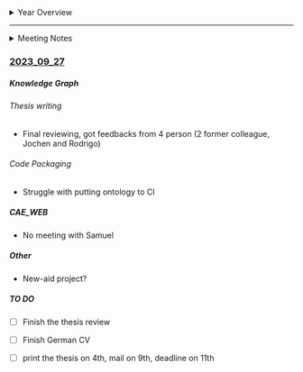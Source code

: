 <details>
<summary>Year Overview</summary>



```mermaid
gantt
    title Year overview
    dateFormat YYYY-MM-DD
        axisFormat  m%m-w%U
        click taskId call callback(arguments)

    section PhD Q1
    Q1                                :active, 2022-11-01,90d
    plan 4th year                     :2022-11-08,1d
    manuscript I-I                    :2022-11-01, 15d
    NWC23 abstract                    :2022-11-13, 15d
    SIMVEC                            :2022-11-22, 2d
    ICKG                              :2022-11-30, 2d
    ICKG publish result               :2022-11-28, 2d
    deploy new CAEWEBVIS              :2022-11-08, 15d
    manuscript I-II                   :2022-11-01, 60d
    Transfer DOE POC                  :2022-11-15, 90d
    Physical Graph conf               :2022-11-15, 75d
    Raj Thesis                        :2022-11-01, 90d

    GNN hackathon                     :2022-12-05, 4d
    vacation                          :2022-12-15, 35d


    section PhD Q2
    review                            :2023-01-23,1d
    Q2                                :2023-02-01,90d
    Transfer DOE paper                :2023-02-01, 90d
    Documentation                     :2023-02_01, 90d
    Raj Thesis                        :2023-02-01, 90d


    section PhD Q3 
    review                            :2023-04-23,7d
    Q3                                :2023-05-01,90d
    attend Graph conf                 :2023-04-01, 3d
    NWC23 conf                        :2023-05-15, 3d
    Documentation                     :2023-05_01, 90d
    Conf for transfer DOE             :2023-05_01, 90d
    Raj Thesis                        :2023-05-01, 90d



    section PhD Q4
    review                           :2023-07-23,7d
    Q4                                :2023-08-01,90d
    Documentation                     :2023-08_01, 90d

                       
```


-----------------------------------------------------------------------------------

## Idea Growth
- Graph R&D intitive
- Reproducibility inititive
- Team spirit              
- Horizon EU                 
- ML engineering workshop   
- VCC collaboration         
- semiconductor, PCB Fraunhofer FHR
 
## Notes
- English, 
  - a, the, -
  - word chioice
  - sentence structure

## Theisis writing
- Pandoc, HTML to pdf
- keep in mind workflow with latex should work
- soccer the thesis on a server
- Github page, how to make a docer container
- mention/highlight benefits of online thesis

## Conference
- learning from dynamic control, L$DC
- ECML
- applied ML

## Raj thesis
- we know learning with thickness is working > add sth more investigate it is working

## Future Work
- at SCAI for PAG, mngmnt track and shaping a team
- Chalmers postdoc


</details>


-----------------------------------------------------------------------------------
<details>
<summary>Meeting Notes</summary>
------------------------
### [2022_11_09](https://gitlab.scai.fraunhofer.de/ndv/project_ndv/-/wikis/NDV-Automotive-Meeting/NDV-Automotive-Meeting_2022_11_09)

##### Knowledge Graph
- PAG postpone the KG use case investigation to next year

###### KG energy features
- Review with Axel, decided to split the paper to two include simrank for grouped parts
- Interesting result for GraphVis and comparing load-cases or dev stages
<img src='uploads//6c61ed5c36ad966c1ded3728bb818108/image.png' height=200\>

- ForceAtlas2 option investoigation and data cleaning
<img src='uploads/741fc8c25bd372e0c9c654f3024e9781/image.png' height=200\>

###### Transfer DOE
- Got result from DesParO, case 2, moderate deformation
- Data is not really random

<img src='uploads/ebd2ce3bb89a74fb05b9a72d576dcdea/image.png' height=200\>
<img src='uploads/d0abb7cd303c0bd97bcaaa8a2df1e773/image.png' height=200\>
<img src='uploads/aa0d4237c4ce29b697f2c11f26479003/image.png' height=200\>

###### Consortium
- follow up meeting next monday

##### Student
- Raj, initiating his thesis and overlap with MEI project

##### CAE_WEB

##### Other
- Year review
  - Finishing the journal paper (nrg fts, simrank, transfer DOE)
  - one/two conference (physical graph)
  - documentation of thesis
- Team spirit
  - will be good to have change in our work structure that enable more exchange (no reason to come to office)
  - have a workshop every 6/12 month to reflect and find collaboration possibilities
  - people are different so better not to have one solution for all
  - online meeting culture, full presence and engagement from both sides (no parallel working)
  - Question? How could we improve the situation for students (Ava feedback, any other student?)
  - have every2-3 month meet day at office with 1-2 hour brain storming


##### TO DO
- [x] Submit nrg_fts paper
- nrgSimRank 
  - [x] add calculation time
  - [x] text re-ordering
  - [x] hetro graph benefits
  - [x] abstract problem definition

------------------------
### [2022_11_16](https://gitlab.scai.fraunhofer.de/ndv/project_ndv/-/wikis/NDV-Automotive-Meeting/NDV-Automotive-Meeting_2022_11_16)

##### Knowledge Graph
- Slides for the Vipria and exchange with Rodrigo, why Shamana's work is not referenced
- SIMVEC QR code

###### Load path detection
- NWC23 abstract from talenta abstract

###### Consortium
- New meeting, Uni Bohemia will coordinate
- The KG part is unclear, is one month enough to give it time to grow?

###### KG energy features
- Done with the first paper revision
- Got support from Sara and Christian and former colleagues to review the paper > happy with CG review,  compare to other reviewers, he was the only one who covered a lot of aspects, engineering, language, ML, and data.
- need to resubmit to remove the old Manuscript
- data statement, 
  - my manuscript has associated data in a data repository
  - comment: We will release the graph modeling database in https://github.com/Fraunhofer-SCAI/GAE-vehicle-safety that is referenced in the paper, however releasing the CEVT data model is still under negotiation. 


##### CAE_WEB
- scale one pager slide
<img src='uploads/2e454338b7299d13910a54b42107f3be/image.png' height=200\>

- unhappy with the work split of the backend and frontend
- We need expert feedback on the project, a developer with 5-10 years of experience


##### TO DO
- [ ] setup git repo of car ontology
- [ ] simrank paper 
- [ ] Simvec Conference
- [ ] ICKG Conference
- [ ] NWC23 abstract
- Transfer DOE
 - [ ] compare result with DesparO
- load path, 
  - [ ] conference check
  - [ ] continue on related work ------------------------
### [2022_11_23](https://gitlab.scai.fraunhofer.de/ndv/project_ndv/-/wikis/NDV-Automotive-Meeting/NDV-Automotive-Meeting_2022_11_23)[2022_11_30](https://gitlab.scai.fraunhofer.de/ndv/project_ndv/-/wikis/NDV-Automotive-Meeting/NDV-Automotive-Meeting_2022_11_30)

##### Knowledge Graph

###### Consortium
- fist joint meeting, pelvic floor trauma
- haven't prepared material
- Sweden-Germany KI, [link](https://gitlab.scai.fraunhofer.de/anahita.pakiman/publication/-/blob/main/DueSwe_KI.md)

###### KG energy features
- first paper accepted
- summited NWC23 abstract
- [SIMVEC](https://gitlab.scai.fraunhofer.de/anahita.pakiman/publication/-/tree/main/09_simvec_2022)
- prepared 8 model for pedestrian to load on GitLab
- ICKG ongoing, sent recorded presentation


##### CAE_WEB
- speed of CSV
- new data reperesentaion

##### TO DO
- [x] setup git repo of car ontology
- [ ] simrank paper 
- Transfer DOE
 - [ ] compare result with DesparO
 - [ ] empower the application with predicting acceleration
- [ ] student tasks

 ------------------------
### [2022_12_06](https://gitlab.scai.fraunhofer.de/ndv/project_ndv/-/wikis/NDV-Automotive-Meeting/NDV-Automotive-Meeting_2022_12_06)

##### Knowledge Graph
- setup git repo of car ontology
- ICKG conference
- simrank paper, on going
- Knowledge discovery paper, publication review
- Raj thesis setup, 

<img src='uploads/fa8c07b140fa6c8085c5b18fe38cb861/image.png' height=200\>

###### Consortium
- Interseting presnetations from different teams showing their test facility, FE modeling and surgery setup > next challange how to extend it to male for diversity

##### CAE_WEB
- User story for network view and bar plot view
- 
<img src='uploads/b2d84a7981e7dff87337579130dc65fe/image.png' height=200\>

##### TO DO
- [ ] simrank paper 
- [ ] prepare poster for Workshop: Strategies for Data Science and Data Management (17-January 18, 2023): Overview · Indico Service - Department of Physics and Astronomy,

- Transfer DOE
 - [ ] compare result with DesparO
 - [ ] empower the application with predicting acceleration
- [ ] student tasks   
------------------------

### [2022_12_06](https://gitlab.scai.fraunhofer.de/ndv/project_ndv/-/wikis/NDV-Automotive-Meeting/NDV-Automotive-Meeting_2022_12_06)

##### Knowledge Graph
-  SimRankTarget paper, submit today
-  **Ongoing** prepare poster for Workshop: Strategies for Data Science and Data Management (17-January 18, 2023): Overview · Indico Service - Department of Physics and Astronomy
-  LOG conference, [notes](https://gitlab.scai.fraunhofer.de/anahita.pakiman/publication/-/tree/main/16_LOG_2022)
- contacted wuppertal, ICKG paper could be counted as one of the three

###### Consortium
- Narrowing down the disease, the focus will be on Women

##### CAE_WEB
- Paulinus, focusing on network vis in two workflow, react in caewebvis and web component
- Raj, clarified thesis task, focus on supporting the caewebvis, updating the neo4j version and solving curv view speed

##### TO DO
- [x] SimRankTarget paper submit
- [x] finalize the poster
- [x] HEU list/draft our proposal to the problem
- [x] VACATION :smile: --------------------------------------------

### [2023_01_25](https://gitlab.scai.fraunhofer.de/ndv/project_ndv/-/wikis/NDV-Automotive-Meeting/NDV-Automotive-Meeting_2023_01_25)

- VACATION 
##### Knowledge Graph

- SimRankTarget paper submit
- 2nd approval loop for the knowledge discovery paper
- finalize the poster
- HEU list/draft our proposal to the problem
- NWC23 accepted, 
  - visa application, 9th march interview
  - should I extend my pass? 
  - drafted the extended abstract
  - should we submit a paper? it is peer-reviewed.


##### CAE_WEB
- Paulinus struggle in programming
- new student
- Mandar dive into one web-dev api
- XFAB reporting
- HEU, web dev?
- VW follow up

##### TO DO
- Transfer DOE
 - [ ] compare result with DesparO
 - [ ] empower the application with predicting acceleration
 - [ ] increase accuracy
   - [ ] change loss calculation (more featur)
   - [ ] change input features (time griding)
- load path, 
  - [ ] conference check
  - [ ] continue on related work 
  - [ ] implement embedding for the path and visualization
  - [ ] make dash for graph and deformation
  - [ ] set up more complex example 

--------------------------------------------
  
### [2023_02_01](https://gitlab.scai.fraunhofer.de/ndv/project_ndv/-/wikis/NDV-Automotive-Meeting/NDV-Automotive-Meeting_2023_02_01)

##### Knowledge Graph

- Submited NWC23 extended abstract

###### Thesis text
- Meeting with Axel, agreement on paper-based thesis
  - Decided to include physical graph content in the thesis
  - transfer DOE will be postponed until to end of my contract as an investigation, paper

- Focus in the next to months on writing the thesis

###### Thesis Web-fair data
- Initiated the research on HOW
  - a difference in the containers
  - available online platforms for publishing research data, Figshre, Mendeley Data, Dryad Digital Repository, Harvard Dataverse, Open Science Framework, Zenodo
  - no dynamic possibility
- meeting with Andre, having our server?!

###### Publishing data
- Surprized by the urgency of data demand, why we don't have better planing in our team? Why is ACCUTE planing? 
  - team spirit training

##### CAE_WEB
- Paulinus on vacation
- Raj extended vacation to 20.02.23
- Review the projects. The repo ad documentations need improvement

##### Other
- HeU, Chalmers will not take part anymore. We should decide soon
- PostDoc with Chalmers
  - required to move to Sweden
  - the topic on occupant-ML
  - Two calls on 8th March and 21st April, Should be decided until next week
- Set meeting with BMW newAid
- Mail to Falko Seeger (meet in simvec, no email), Alexander Besch
- 14 days of vacation left from last year?

##### Todo
- [ ] thesis writing
- [ ] Load-path detection sum-up
- [ ] web-based thesis workflow
- [x] Chalmers, HEU decision 
- [ ] Graph view back-end response

 ------------------------------------------

### [2023_02_08](https://gitlab.scai.fraunhofer.de/ndv/project_ndv/-/wikis/NDV-Automotive-Meeting/NDV-Automotive-Meeting_2023_02_15)[2023_02_08](https://gitlab.scai.fraunhofer.de/ndv/project_ndv/-/wikis/NDV-Automotive-Meeting/NDV-Automotive-Meeting_2023_02_15)

##### Knowledge Graph

###### Thesis Writiing
- Done with intoriduction
- summarizing the paper's relation

###### Load Path 
- Started to write down the methods implemented so far

###### KG energy features
- I got a new version from the editor

##### HEU
- Participants: themama.ai,  upmd.eu, centralelille.fr, inegi.up.pt
- Chalmers proposed smaller package
- Competitor/partner [EDITH](https://www.edith-csa.eu/)
- contact partners for FEM data


##### CAE_WEB
- inform Paullinus of the end of the contract?
- the possibility of an earlier start of work for the new student?
- Ava's presentation, 
  - next, meeting with Rodrigo and Christian
  - not a good use case for data-sceince

##### Other
- what happened to our team workshop?
- weekly coffee break
- Cevt CAE will shut down fully after release of their last vehicle

##### Todo
- [ ] thesis writing
- [ ] Load-path detection sum-up
- [ ] web-based thesis workflow
- [ ] Graph view back-end response


<img src='uploads//image.png' height=200\>
 ------------------------------------------

### [2023_02_22](https://gitlab.scai.fraunhofer.de/ndv/project_ndv/-/wikis/NDV-Automotive-Meeting/NDV-Automotive-Meeting_2023_02_22)

##### Knowledge Graph

###### Thesis
- One pager summary, paper relation
<img src='uploads/ea28e43923d4e4743eaa129827a99b41/image.png' height=200\>

- restructuring the chapters, introduction, thesis layout, literature review

###### Consortium
- meeting on 28th for deep dive in the data, 3 partner for FE data

##### CAE_WEB
- Discussionn with Ava and mandar to rank the applicant from their perspective
- reviewing the students, we need a guideline to concrete different aspect of applicants.
- got some references needed to summarize the result. 

##### Other
- New simulation setup for Nissan, init 2 simulations, [link](https://gitlab.scai.fraunhofer.de/anahita.pakiman/kg01/-/tree/master/documents/NISSAN)
- Decisded to skip the post-doc at Chalmers
- On vacation on Tuesday
- asked for a common date to have coffee break
- Following up with Jochen about team workshop

----------------------------------
### [2023_03_01](https://gitlab.scai.fraunhofer.de/ndv/project_ndv/-/wikis/NDV-Automotive-Meeting/NDV-Automotive-Meeting_2023_03_01)

##### Knowledge Graph

###### Thesis writing 
- Paused on writing-related work, not much new input compared to written papers RW
  - Can consider focusing on ontology
- **on going** FE modeling description

##### Ontology
- Started with [Linked data engineering](https://open.hpi.de/courses/semanticweb2016) course on open HPI
- investigating in neosemantic for publishing our data
- challenge in upgrade from neo4j 4 to 5, the config `allow update` not available, new procedure and java is needed.

##### Other
- Final review on ["Knowledge discovery assistants for crash simulations with graph algorithms and energy absorption feature"](https://link.springer.com/article/10.1007/s10489-022-04371-w), published
- BMW meeting, newAID. Focus on:
  - feature extraction from FE model
  - efficiency in computing the similarity
  - not clear how they are evaluating the similarity
  - Followup meeting in April
  - **idea**, collaboration on ontology in W3C

###### Consortium
- Simulation in detail meeting, a challenge to keep the talk on the focus of our interest, keeping discussion with partners is more efficient than discussing with Vit.


##### Other
- CAE modeling meeting, a short talk about the models
- PINN meeting

##### TO DO
- thesis writing 
  - [x] finish FE modeling
  - [ ] summarize graph modeling
  - [ ] Ontology rw
  - [ ] prepare review meeting
- [ ] set load paths for NISSAN model
- Ontology
  - [ ] finish link data course
  - [ ] export GAE-v1.0 to RDFS
  - [ ] find common vocab
  - [ ] do mapping
- Web publication
  - [ ] benchmark available platform
  - [ ] define the docker container
  - [ ] code cleaning
  
  ----------------------------------
### [2023_03_08](https://gitlab.scai.fraunhofer.de/ndv/project_ndv/-/wikis/NDV-Automotive-Meeting/NDV-Automotive-Meeting_2023_03_08)

##### Knowledge Graph

###### Thesis writing 
  - finish FE modeling
  - summarize graph modeling

###### Load path detection
  -  conference check > [ICCS](https://iccs-conference.org/), abstract 19th, full paper 26th march 
     - Help for review? 
     -  Springer’s LNCS style?
  -  done with introduction, related work, graph generation
  - debugging the segment path method

###### Ontology
 - Conference check > ISWC 2023  abstract 2nd, full paper 9th May
 - 80% done on linked data
 - setup workflow for SPARQL in python
 - browsing [LOV](https://lov.linkeddata.es/dataset/lov/)
 
###### Consortium
- attend the weekly meeting, not much update
- a new partner for DR, Mama AI, Jan


##### TO DO
- thesis writing
  - [ ] summarize graph modeling
- load path, 
 - [x] Method, flow computation, edge features
 - [x] summarize the result
 - [ ] Conclusion
- Ontology
- thesis writing 
  - [ ] Ontology rw
  - [x] prepare review meeting
- [x] set load paths for NISSAN model
- Ontology
  - [ ] finish link data course
  - [ ] export GAE-v1.0 to RDFS
  - [ ] find common vocab
  - [ ] do mapping
- Web publication
  - [ ] benchmark available platform
  - [ ] define the docker container
  - [ ] code cleaning
 
----------------------------------------

### [2023_03_01](https://gitlab.scai.fraunhofer.de/ndv/project_ndv/-/wikis/NDV-Automotive-Meeting/NDV-Automotive-Meeting_2023_03_01)

##### Knowledge Graph
  - review meeting with Axel
  - set load paths for the NISSAN model, still server problem > fhg central licence server

###### Load path detection-ICCS
 - initialized the account
 - Method, flow computation, edge features
 - summarize the result

<img src='uploads/a18cc11e1382925e1792b811eec50f9d/image.png' width=800\>
<img src='uploads/c8746563a95a2bf57e3fdd02a6b17de1/image.png' width=800\>
<img src='uploads/61294551516448ac2c83b15e42cd49bb/image.png' width=800\>

- test the code on the full model. It generates a disconnected graph. 

###### Consortium
- finalizing wp5

###### Ontology
- meeting vsso future data in the vehicle, main driver Daniel Alvarez, BMW research
  - no use case, more data architecture
  - Uni Toronto, smart cities
- some practices in SPARQL


##### CAE_WEB
- Raj restructured the documentation and gone through the commands to be the latest



##### TO DO
- thesis writing
  - [ ] summarize graph modeling
- load path, 
 - [x] inv time segmentation result
 - [x] write the the result observations
 - [x] Conclusion
 - [x] revise the abstract
- thesis writing 
  - [ ] Ontology rw
- Ontology
  - [ ] finish link data course
  - [ ] export GAE-v1.0 to RDFS
  - [ ] find common vocab
  - [ ] do mapping
  - [ ] follow up with VSSo and test their linked data
- Web publication
  - [ ] benchmark available platform
  - [ ] define the docker container
  - [ ] code cleaning

----------------------------------
### [2023_03_29](https://gitlab.scai.fraunhofer.de/ndv/project_ndv/-/wikis/NDV-Automotive-Meeting/NDV-Automotive-Meeting_2023_03_29)-[2023_03_22](https://gitlab.scai.fraunhofer.de/ndv/project_ndv/-/wikis/NDV-Automotive-Meeting/NDV-Automotive-Meeting_2023_03_22)

##### Knowledge Graph

- Issue with ls-dyna 12, run 3 new simulations total 6, from 4 it has section forces

###### Load path detection
- ICCS deadline postponed, submission 10th April
- manual clustering of the 66 simulations

<img src='uploads/8d01ce22db3eadcb9bcd9439acb239c4/image.png' height=200\>

- weighted, directed graph embedding, 
  - karateclub, FeatherGraph, weighted not directed, (Graph2vec, GL2vec not weighted)
  - deepsnap, graph task, classifying the graphs
    - took a while to convert the dataset, **NEXT** add an embedding layer
  - use flattened adjacency or Laplacian matrix  

###### Consortium
- Metting with Wp3, interested in getting support to move towards SWT, limited personnel on our side, no follow-up so far on the input for wp3

###### Ontology
- linked data engineering course
- SPARQL practice for publishing our data
- questioning publishing to ISWC
- set chatGPT socket

##### CAE_WEB
- Paulinus ends of work
- Raj set backend response for vis graph

##### TO DO
- thesis writing
  - [ ] summarize graph modelling
- load path, 
 - [ ] submission
- Ontology
  - [ ] finish link data course
  - [ ] export GAE-v1.0 to RDFS
  - [ ] find common vocab
  - [ ] do mapping
  - [ ] follow up with VSSo and test their linked data
- Web publication
  - [ ] benchmark available platform
  - [ ] define the docker container
  - [ ] code cleaning
-----------------------------


### [2023_04_05](https://gitlab.scai.fraunhofer.de/ndv/project_ndv/-/wikis/NDV-Automotive-Meeting/NDV-Automotive-Meeting_2023_04_05)

##### Knowledge Graph
- ISWC paper, done with introduction and related work, GAE ontology
- Restructuring result for ICCS paper, physical graph

##### Colab
- Follow up on BMW meeting

##### TO DO
- [x] submit ICCS paper
- [x] Finish the Owl ontology
- [x] write application of the ontology
-----------------------------
### [2023_04_01](https://gitlab.scai.fraunhofer.de/ndv/project_ndv/-/wikis/NDV-Automotive-Meeting/NDV-Automotive-Meeting_2023_04_01)

##### Knowledge Graph

- Submitted ICCS paper

###### GAE Ontology
- First CAE Ontology imported to neo4j 
- Struggle to map with existing ontologies

<img src='uploads/e7ed0fbae44d44ec00a6d91417d5a630/image.png' width=300\>
<img src='uploads/937060840db2e867320766a0e1dd9dd9/image.png' height=300\>


<img src='uploads/07f4c954583c3587bbcf1a30acc7811f/image.png' width=300\>
<img src='uploads/bbd3b90cf276971ab621d6417833ab23/image.png' height=300\>


##### TO DO
- [x] Ontology mapping
- [x] EuroNCAP Ontology in OWL
- [x] prepare query example of result
- [x] write method and result section
 
------------------------------------

### [2023_04_19](https://gitlab.scai.fraunhofer.de/ndv/project_ndv/-/wikis/NDV-Automotive-Meeting/NDV-Automotive-Meeting_2023_04_19)

##### Knowledge Graph

###### Ontology paper-ISWC23
- Ontology mapping
- Restructured the ontology to follow 101 guideline from Stanford
- EuroNCAP Ontology in OWL
- prepare query example of the result
- write the method and result section
- Restructuring the method and adding 2 use cases,
  - Multi-vehicle collision
  - VSSo-GAE, assisting vehicle signal processing within the development

##### CAE_WEB
- Samuel started
- Raj
  - preparing the backend response for the network visualization
  - Consistency check on backend views, URLs and queries (merge of Ava work)


##### Other
- meeting with CEVT, most of CAE is gone, and the data will be unavailable sooner or later
- asked if CEVT is willing to make use of the data that exist
- on vacation next week

##### TO DO
- [x] thesis writing programming
- Ontology paper-ISWC23
  -  [x] finish use-cases
  -  [x] conclusion and discussion
- Transfer DOE
 - [ ] find a general application for pair learning
- load path, 
  - [ ] implement embedding for the path and visualization
  -----------------------------------

  
### [2023_04_26](https://gitlab.scai.fraunhofer.de/ndv/project_ndv/-/wikis/NDV-Automotive-Meeting/NDV-Automotive-Meeting_2023_04_26)
- vacation

### [2023_05_03](https://gitlab.scai.fraunhofer.de/ndv/project_ndv/-/wikis/NDV-Automotive-Meeting/NDV-Automotive-Meeting_2023_05_03)
- ICCS23, 
  - finished the use case and discussion
  - generated the ontology report forpublication, [link](https://caewebvis.scai.fraunhofer.de/ontologies/index.html)
- PhD review meeting, reorganizing the thesis
- off on Friday


### [2023_05_10](https://gitlab.scai.fraunhofer.de/ndv/project_ndv/-/wikis/NDV-Automotive-Meeting/NDV-Automotive-Meeting_2023_05_10)
- NDV Workshop, like to follow up with UI, market and businuss modeling topic
- Inititatin the packaging of PhD code with sphinx
- prepare NWC23 the workshop presentation


### [2023_05_17](https://gitlab.scai.fraunhofer.de/ndv/project_ndv/-/wikis/NDV-Automotive-Meeting/NDV-Automotive-Meeting_2023_05_17)
- Wed, travel to US
- Tue, Friday vaction
- start of NWC23, ASESS workshop 


### [2023_05_24](https://gitlab.scai.fraunhofer.de/ndv/project_ndv/-/wikis/NDV-Automotive-Meeting/NDV-Automotive-Meeting_2023_05_24)
- NWC23 [notes](https://gitlab.scai.fraunhofer.de/anahita.pakiman/publication/-/tree/thesis/14_nwc23?ref_type=heads)
- git, CI/CD, GAE test/release of the software document in sphinx
- Monday vacation + travel back
- Raj thesis got canceled


### [2023_05_31](https://gitlab.scai.fraunhofer.de/ndv/project_ndv/-/wikis/NDV-Automotive-Meeting/NDV-Automotive-Meeting_2023_05_21)


##### Knowledge Graph
- ICCS23 paper, physical graph, good review: 2 accept and one borderline
- Meeting with Siemens in June? 
- Meeting with MPCCI, Klaus Wolf, ontology for engineering

###### Thesis writing 
- Done with discussion chapters, added a discussion about LLMs and KGs
- Programming, mostly done, need to review after code implementation
- Reorder the first chapter
- Abstract

###### Web implementation 
- setup of plotly dash integration with django
- Bootstrap5 implementation for the viewing 
- the django apps that will be finalaized:
 
<img src='uploads/b1fe6b39128c262ae630edde2fa343d4/image.png' height=200\>

##### CAE_WEB
- Final debugging of the graph visualization, most updated need on back-end
- Looking for selecting multiple models
- Aiming to deploy the final version (graph vis, bar chart, 3d mesh, user view selection) in the summer.

##### Other
- 3 months boot camp, [DSR](https://datascienceretreat.com/), starting 26th of June until 19th September.

##### TO DO
- thesis writing
  - [x] paper contribution to the thesis and my contribution to the paper
  - [x] edit introduction
  - [ ] finish programming
- web-based thesis workflow
  - [x] cleaning the bootstrap template
  - [x] transfer the plotly dash to apps
  - [ ] reorder the code and document
- Transfer DOE
 - [ ] find a general application for pair learning
- load path, 
  - [ ] implement embedding for the path and visualization
  - [ ] making the dash for graph and deformation
  - [ ] compare result with simrank

-----------------------------

### [2023_06_07](https://gitlab.scai.fraunhofer.de/ndv/project_ndv/-/wikis/NDV-Automotive-Meeting/NDV-Automotive-Meeting_2023_06_07)

##### Knowledge Graph

###### Thesis writing 
- Paperwork for registering the defence aiming for 25th October committee meeting day
- The status of cumulative paper is unclear for two conference paper
- Done with all writing except the programming chapter

###### Web-Implemntation
- Merged bootstrap and django
- cleaning the bootstrap template
- transfer the plotly dash to apps

###### Spin-off
- Meeting with Arno
- Discussion with AHEAD
- Planning for workshop with OEMs to collect letter  of interest and concrete feedback

##### CAE_WEB
- Raj, implemented the weighted graph > include remaining methods
- Samuel, added multi select on the model and a sample of 3-d visualization > extending all widgets and user layout selection

##### Other
- WestAI, foundation model for engineering, model generation based on lego
- NISSAN model, follow up discussion with Daniela about the processes
- Meeting with Denny Vrandečić, Wikimedia Fundation
- Set the meeting with Strategy & Innovation at Siemens


##### TO DO
- vacation
- thesis writing
  - [x] finish programming
- web-based thesis workflow
  - [ ] reorder the code and document
- Transfer DOE
 - [ ] find a general application for pair learning
- load path, 
  - [ ] implement embedding for the path and visualization
  - [ ] making the dash for graph and deformation
  - [ ] compare result with simrank
----------------------------
----------------------------

### [2023_06_21](https://gitlab.scai.fraunhofer.de/ndv/project_ndv/-/wikis/NDV-Automotive-Meeting/NDV-Automotive-Meeting_2023_06_21)

##### Knowledge Graph

###### Thesis writing 
- Finished the thesis, but need to change it


##### CAE_WEB
- Got VMAP intro for Samuel
- Raj will probably leave

##### Other
- vacation
- west AI, issue of timing the project


##### TO DO
- [x] restructure the thesis
- [x] prepared or siemens meeting
- [x] AHEAD application
- [x] boot camp start from next week. 

-----------------
### [2023_07_12](https://gitlab.scai.fraunhofer.de/ndv/project_ndv/-/wikis/NDV-Automotive-Meeting/NDV-Automotive-Meeting_2023_07_12)

##### Knowledge Graph
###### Thesis writing 
- Restructured from acculamative thesis to monograph
- 1st loop with Axel and Jochen

###### Code Packaging
- Struggle with putting ontology to CI

##### CAE_WEB
- Samuel has made good progress with the front-end
- looking for BE student?
- Next goals: deploying the final version, implementing model compare

##### Other
- Extended the simulation for Nissan, 20 simulation
- AHEAD, finalizing the application

##### DSR Bootcamp
- first two weeks were mostly basic stuff but good small tricks
- really interesting portfolio project presentation from a former batch
- Started the portfolio project, Adaptive Education Platform

##### TO DO
- [ ] Proceeding with the code packaging
- [x] Submitting AHEAD application
- [x] Reviewing the thesis
- [x] vacation from Next Thursday to the end of July.


### [2023_07_01](https://gitlab.scai.fraunhofer.de/ndv/project_ndv/-/wikis/NDV-Automotive-Meeting/NDV-Automotive-Meeting_2023_07_01)

##### Knowledge Graph

###### Thesis writing 
###### Transfer DOE
###### Ontology paper-ISWC23

##### CAE_WEB

##### Other

##### TO DO
- [ ] thesis writing
- [ ] web-based thesis workflow
- Transfer DOE
 - [ ] find a general application for pair learning
 - [ ] compare result with DesparO
 - [ ] empower the application with predicting acceleration
 - [ ] increase accuracy
   - [ ] change loss calculation (more featur)
   - [ ] change input features (time griding)
- load path, 
  - [ ] implement embedding for the path and visualization
  - [ ] make dash for graph and deformation
  - [ ] set up more complex example 


<img src='uploads//image.png' height=200\>
-----------------------------------

</details>

### [2023_09_27](https://gitlab.scai.fraunhofer.de/ndv/project_ndv/-/wikis/NDV-Automotive-Meeting/NDV-Automotive-Meeting_2023_09_27)

##### Knowledge Graph
###### Thesis writing 
- Final reviewing, got feedbacks from 4 person (2 former colleague, Jochen and Rodrigo)

###### Code Packaging
- Struggle with putting ontology to CI

##### CAE_WEB
- No meeting with Samuel

##### Other
- New-aid project?


##### TO DO
- [ ] Finish the thesis review
- [ ] Finish German CV
- [ ] print the thesis on 4th, mail on 9th, deadline on 11th


